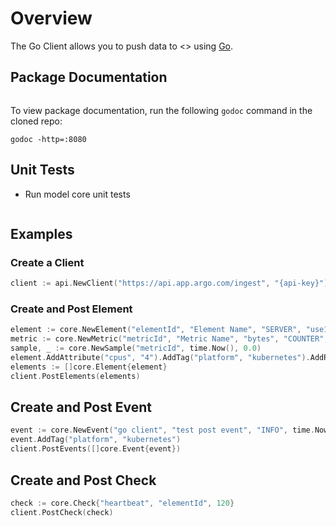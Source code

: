 # Overview
The Go Client allows you to push data to <> using [Go](https://golang.org).

## Package Documentation
```shell

```
To view package documentation, run the following `godoc` command in the cloned repo:
```shell
godoc -http=:8080
```


## Unit Tests
* Run model core unit tests
```shell

```

## Examples
### Create a Client
```go
client := api.NewClient("https://api.app.argo.com/ingest", "{api-key}")
```

### Create and Post Element
```go
element := core.NewElement("elementId", "Element Name", "SERVER", "use1a")
metric := core.NewMetric("metricId", "Metric Name", "bytes", "COUNTER", "None", core.Tag{"env", "prod"})
sample, _ := core.NewSample("metricId", time.Now(), 0.0)
element.AddAttribute("cpus", "4").AddTag("platform", "kubernetes").AddRelation("relatedElementId").AddMetric(metric).AddSample(sample)
elements := []core.Element{element}
client.PostElements(elements)
```

## Create and Post Event
```go
event := core.NewEvent("go client", "test post event", "INFO", time.Now(), core.ElementMessage{"elementId", "INFO", "test"})
event.AddTag("platform", "kubernetes")
client.PostEvents([]core.Event{event})
````

## Create and Post Check
```go
check := core.Check{"heartbeat", "elementId", 120}
client.PostCheck(check)
```